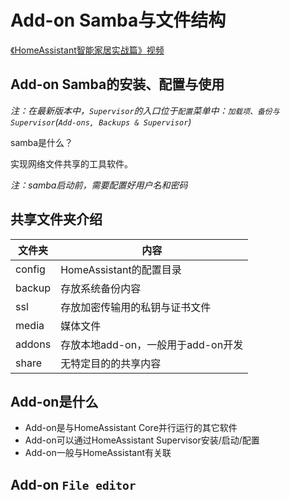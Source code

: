 # Add-on Samba与文件结构

[《HomeAssistant智能家居实战篇》视频](https://study.163.com/course/courseLearn.htm?courseId=1006189053&share=2&shareId=400000000624093#/learn/video?lessonId=1282039008&courseId=1006189053)

## Add-on Samba的安装、配置与使用

*注：在最新版本中，`Supervisor`的入口位于`配置`菜单中：`加载项、备份与Supervisor`(`Add-ons, Backups & Supervisor`)*

samba是什么？

实现网络文件共享的工具软件。

*注：samba启动前，需要配置好用户名和密码*

## 共享文件夹介绍

|  文件夹   | 内容  |
|  ----  | ----  |
| config  | HomeAssistant的配置目录 |
| backup  | 存放系统备份内容 |
| ssl  | 存放加密传输用的私钥与证书文件 |
| media | 媒体文件 |
| addons  | 存放本地add-on，一般用于add-on开发 |
| share  | 无特定目的的共享内容 |


## Add-on是什么

- Add-on是与HomeAssistant Core并行运行的其它软件
- Add-on可以通过HomeAssistant Supervisor安装/启动/配置
- Add-on一般与HomeAssistant有关联

## Add-on `File editor`


